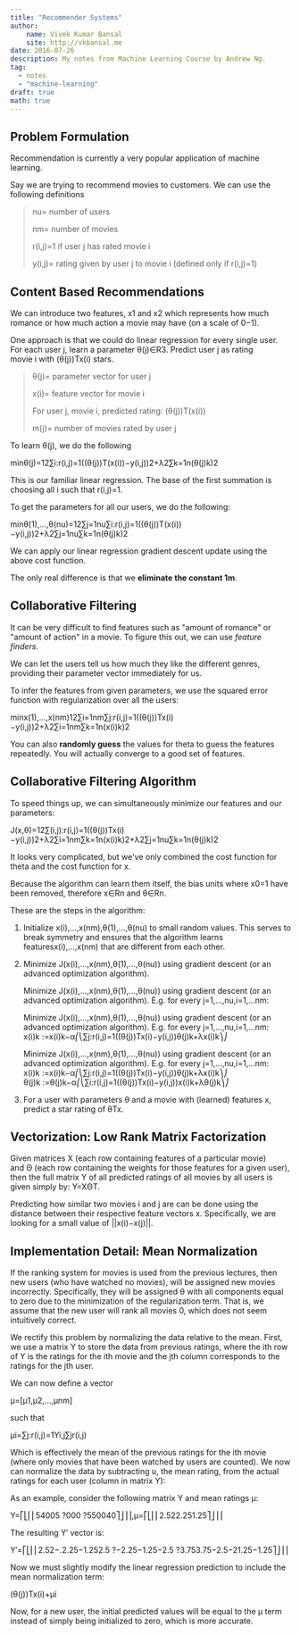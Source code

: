 ```yaml
---
title: "Recommender Systems"
author:
    name: Vivek Kumar Bansal
    site: http://vkbansal.me
date: 2016-07-26
description: My notes from Machine Learning Course by Andrew Ng.
tag:
  - notes
  - "machine-learning"
draft: true
math: true
---
```


## Problem Formulation

Recommendation is currently a very popular application of machine learning.

Say we are trying to recommend movies to customers. We can use the following definitions

> nu= number of users
>
> nm= number of movies
>
> r(i,j)=1 if user j has rated movie i
>
> y(i,j)= rating given by user j to movie i (defined only if r(i,j)=1)

## Content Based Recommendations

We can introduce two features, x1 and x2 which represents how much romance or how much action a movie may have (on a scale of 0−1).

One approach is that we could do linear regression for every single user. For each user j, learn a parameter θ(j)∈R3. Predict user j as rating movie i with (θ(j))Tx(i) stars.

> θ(j)= parameter vector for user j
>
> x(i)= feature vector for movie i
>
> For user j, movie i, predicted rating: (θ(j))T(x(i))
>
> m(j)= number of movies rated by user j

To learn θ(j), we do the following

minθ(j)=12∑i:r(i,j)=1((θ(j))T(x(i))−y(i,j))2+λ2∑k=1n(θ(j)k)2

This is our familiar linear regression. The base of the first summation is choosing all i such that r(i,j)=1.

To get the parameters for all our users, we do the following:

minθ(1),…,θ(nu)=12∑j=1nu∑i:r(i,j)=1((θ(j))T(x(i))−y(i,j))2+λ2∑j=1nu∑k=1n(θ(j)k)2

We can apply our linear regression gradient descent update using the above cost function.

The only real difference is that we **eliminate the constant 1m**.

## Collaborative Filtering

It can be very difficult to find features such as "amount of romance" or "amount of action" in a movie. To figure this out, we can use *feature finders*.

We can let the users tell us how much they like the different genres, providing their parameter vector immediately for us.

To infer the features from given parameters, we use the squared error function with regularization over all the users:

minx(1),…,x(nm)12∑i=1nm∑j:r(i,j)=1((θ(j))Tx(i)−y(i,j))2+λ2∑i=1nm∑k=1n(x(i)k)2

You can also **randomly guess** the values for theta to guess the features repeatedly. You will actually converge to a good set of features.

## Collaborative Filtering Algorithm

To speed things up, we can simultaneously minimize our features and our parameters:

J(x,θ)=12∑(i,j):r(i,j)=1((θ(j))Tx(i)−y(i,j))2+λ2∑i=1nm∑k=1n(x(i)k)2+λ2∑j=1nu∑k=1n(θ(j)k)2

It looks very complicated, but we've only combined the cost function for theta and the cost function for x.

Because the algorithm can learn them itself, the bias units where x0=1 have been removed, therefore x∈Rn and θ∈Rn.

These are the steps in the algorithm:

1. Initialize x(i),...,x(nm),θ(1),...,θ(nu) to small random values. This serves to break symmetry and ensures that the algorithm learns featuresx(i),...,x(nm) that are different from each other.

2. Minimize J(x(i),...,x(nm),θ(1),...,θ(nu)) using gradient descent (or an advanced optimization algorithm).

   Minimize J(x(i),...,x(nm),θ(1),...,θ(nu)) using gradient descent (or an advanced optimization algorithm).
   E.g. for every j=1,...,nu,i=1,...nm:

   Minimize J(x(i),...,x(nm),θ(1),...,θ(nu)) using gradient descent (or an advanced optimization algorithm).
   E.g. for every j=1,...,nu,i=1,...nm:
   x(i)k :=x(i)k−α⎛⎝∑j:r(i,j)=1((θ(j))Tx(i)−y(i,j))θ(j)k+λx(i)k⎞⎠

   Minimize J(x(i),...,x(nm),θ(1),...,θ(nu)) using gradient descent (or an advanced optimization algorithm).
   E.g. for every j=1,...,nu,i=1,...nm:
   x(i)k :=x(i)k−α⎛⎝∑j:r(i,j)=1((θ(j))Tx(i)−y(i,j))θ(j)k+λx(i)k⎞⎠
   θ(j)k :=θ(j)k−α⎛⎝∑i:r(i,j)=1((θ(j))Tx(i)−y(i,j))x(i)k+λθ(j)k⎞⎠

3. For a user with parameters θ and a movie with (learned) features x, predict a star rating of θTx.

## Vectorization: Low Rank Matrix Factorization

Given matrices X (each row containing features of a particular movie) and Θ (each row containing the weights for those features for a given user), then the full matrix Y of all predicted ratings of all movies by all users is given simply by: Y=XΘT.

Predicting how similar two movies i and j are can be done using the distance between their respective feature vectors x. Specifically, we are looking for a small value of ||x(i)−x(j)||.

## Implementation Detail: Mean Normalization

If the ranking system for movies is used from the previous lectures, then new users (who have watched no movies), will be assigned new movies incorrectly. Specifically, they will be assigned θ with all components equal to zero due to the minimization of the regularization term. That is, we assume that the new user will rank all movies 0, which does not seem intuitively correct.

We rectify this problem by normalizing the data relative to the mean. First, we use a matrix Y to store the data from previous ratings, where the ith row of Y is the ratings for the ith movie and the jth column corresponds to the ratings for the jth user.

We can now define a vector

μ=[μ1,μ2,…,μnm]

such that

μi=∑j:r(i,j)=1Yi,j∑jr(i,j)

Which is effectively the mean of the previous ratings for the ith movie (where only movies that have been watched by users are counted). We now can normalize the data by subtracting u, the mean rating, from the actual ratings for each user (column in matrix Y):

As an example, consider the following matrix Y and mean ratings μ:

Y=⎡⎣⎢⎢54005 ?000 ?550040⎤⎦⎥⎥,μ=⎡⎣⎢⎢2.522.251.25⎤⎦⎥⎥

The resulting Y′ vector is:

Y′=⎡⎣⎢⎢2.52−.2.25−1.252.5 ?−2.25−1.25−2.5 ?3.753.75−2.5−21.25−1.25⎤⎦⎥⎥

Now we must slightly modify the linear regression prediction to include the mean normalization term:

(θ(j))Tx(i)+μi

Now, for a new user, the initial predicted values will be equal to the μ term instead of simply being initialized to zero, which is more accurate.
